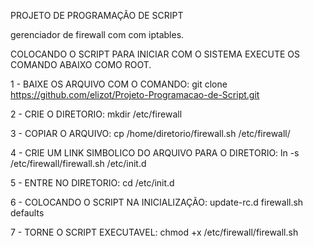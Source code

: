 PROJETO DE PROGRAMAÇÃO DE SCRIPT

gerenciador de firewall com com iptables.

COLOCANDO O SCRIPT PARA INICIAR COM O SISTEMA
EXECUTE OS COMANDO ABAIXO COMO ROOT.

1 - BAIXE OS ARQUIVO COM O COMANDO: git clone https://github.com/elizot/Projeto-Programacao-de-Script.git

2 - CRIE O DIRETORIO:
mkdir /etc/firewall

3 - COPIAR O ARQUIVO: 
cp /home/diretorio/firewall.sh /etc/firewall/

4 - CRIE UM LINK SIMBOLICO DO ARQUIVO PARA O DIRETORIO: 
ln -s /etc/firewall/firewall.sh /etc/init.d

5 - ENTRE NO DIRETORIO: 
cd /etc/init.d


6 - COLOCANDO O SCRIPT NA INICIALIZAÇÃO: 
update-rc.d firewall.sh defaults

7 - TORNE O SCRIPT EXECUTAVEL: 
 chmod +x /etc/firewall/firewall.sh




